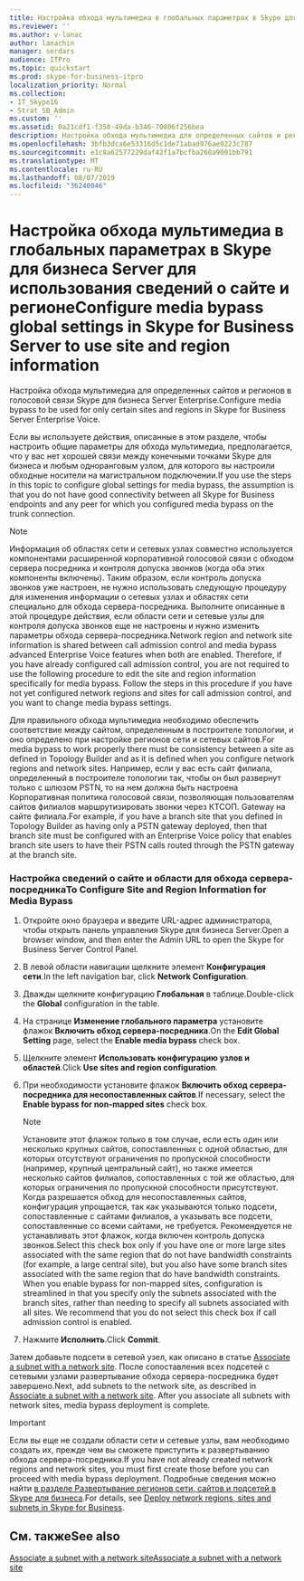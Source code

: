 ```yaml
---
title: Настройка обхода мультимедиа в глобальных параметрах в Skype для бизнеса Server для использования сведений о сайте и регионе
ms.reviewer: ''
ms.author: v-lanac
author: lanachin
manager: serdars
audience: ITPro
ms.topic: quickstart
ms.prod: skype-for-business-itpro
localization_priority: Normal
ms.collection:
- IT_Skype16
- Strat_SB_Admin
ms.custom: ''
ms.assetid: 0a21cdf1-f350-49da-b346-70806f256bea
description: Настройка обхода мультимедиа для определенных сайтов и регионов в голосовой связи Skype для бизнеса Server Enterprise.
ms.openlocfilehash: 3bfb3dca6e53316d5c1de71abad976ae9223c787
ms.sourcegitcommit: e1c8a62577229daf42f1a7bcfba268a9001bb791
ms.translationtype: MT
ms.contentlocale: ru-RU
ms.lasthandoff: 08/07/2019
ms.locfileid: "36240046"
---
```

# <a name="configure-media-bypass-global-settings-in-skype-for-business-server-to-use-site-and-region-information"></a><span data-ttu-id="6d635-103">Настройка обхода мультимедиа в глобальных параметрах в Skype для бизнеса Server для использования сведений о сайте и регионе</span><span class="sxs-lookup"><span data-stu-id="6d635-103">Configure media bypass global settings in Skype for Business Server to use site and region information</span></span>
 
<span data-ttu-id="6d635-104">Настройка обхода мультимедиа для определенных сайтов и регионов в голосовой связи Skype для бизнеса Server Enterprise.</span><span class="sxs-lookup"><span data-stu-id="6d635-104">Configure media bypass to be used for only certain sites and regions in Skype for Business Server Enterprise Voice.</span></span> 
  
 <span data-ttu-id="6d635-105">Если вы используете действия, описанные в этом разделе, чтобы настроить общие параметры для обхода мультимедиа, предполагается, что у вас нет хорошей связи между конечными точками Skype для бизнеса и любым одноранговым узлом, для которого вы настроили обходные носители на магистральном подключении.</span><span class="sxs-lookup"><span data-stu-id="6d635-105">If you use the steps in this topic to configure global settings for media bypass, the assumption is that you do not have good connectivity between all Skype for Business endpoints and any peer for which you configured media bypass on the trunk connection.</span></span>
  
> [!NOTE]
> <span data-ttu-id="6d635-p101">Информация об областях сети и сетевых узлах совместно используется компонентами расширенной корпоративной голосовой связи с обходом сервера посредника и контроля допуска звонков (когда оба этих компоненты включены). Таким образом, если контроль допуска звонков уже настроен, не нужно использовать следующую процедуру для изменения информации о сетевых узлах и областях сети специально для обхода сервера-посредника. Выполните описанные в этой процедуре действия, если области сети и сетевые узлы для контроля допуска звонков еще не настроены и нужно изменить параметры обхода сервера-посредника.</span><span class="sxs-lookup"><span data-stu-id="6d635-p101">Network region and network site information is shared between call admission control and media bypass advanced Enterprise Voice features when both are enabled. Therefore, if you have already configured call admission control, you are not required to use the following procedure to edit the site and region information specifically for media bypass. Follow the steps in this procedure if you have not yet configured network regions and sites for call admission control, and you want to change media bypass settings.</span></span> 
  
<span data-ttu-id="6d635-109">Для правильного обхода мультимедиа необходимо обеспечить соответствие между сайтом, определенным в построителе топологии, и оно определено при настройке регионов сети и сетевых сайтов.</span><span class="sxs-lookup"><span data-stu-id="6d635-109">For media bypass to work properly there must be consistency between a site as defined in Topology Builder and as it is defined when you configure network regions and network sites.</span></span> <span data-ttu-id="6d635-110">Например, если у вас есть сайт филиала, определенный в построителе топологии так, чтобы он был развернут только с шлюзом PSTN, то на нем должна быть настроена Корпоративная политика голосовой связи, позволяющая пользователям сайтов филиалов маршрутизировать звонки через КТСОП. Gateway на сайте филиала.</span><span class="sxs-lookup"><span data-stu-id="6d635-110">For example, if you have a branch site that you defined in Topology Builder as having only a PSTN gateway deployed, then that branch site must be configured with an Enterprise Voice policy that enables branch site users to have their PSTN calls routed through the PSTN gateway at the branch site.</span></span>
  
### <a name="to-configure-site-and-region-information-for-media-bypass"></a><span data-ttu-id="6d635-111">Настройка сведений о сайте и области для обхода сервера-посредника</span><span class="sxs-lookup"><span data-stu-id="6d635-111">To Configure Site and Region Information for Media Bypass</span></span>

1. <span data-ttu-id="6d635-112">Откройте окно браузера и введите URL-адрес администратора, чтобы открыть панель управления Skype для бизнеса Server.</span><span class="sxs-lookup"><span data-stu-id="6d635-112">Open a browser window, and then enter the Admin URL to open the Skype for Business Server Control Panel.</span></span>  
    
2. <span data-ttu-id="6d635-113">В левой области навигации щелкните элемент **Конфигурация сети**.</span><span class="sxs-lookup"><span data-stu-id="6d635-113">In the left navigation bar, click **Network Configuration**.</span></span>
    
3. <span data-ttu-id="6d635-114">Дважды щелкните конфигурацию **Глобальная** в таблице.</span><span class="sxs-lookup"><span data-stu-id="6d635-114">Double-click the **Global** configuration in the table.</span></span>
    
4. <span data-ttu-id="6d635-115">На странице **Изменение глобального параметра** установите флажок **Включить обход сервера-посредника**.</span><span class="sxs-lookup"><span data-stu-id="6d635-115">On the **Edit Global Setting** page, select the **Enable media bypass** check box.</span></span>
    
5. <span data-ttu-id="6d635-116">Щелкните элемент **Использовать конфигурацию узлов и областей**.</span><span class="sxs-lookup"><span data-stu-id="6d635-116">Click **Use sites and region configuration**.</span></span>
    
6. <span data-ttu-id="6d635-117">При необходимости установите флажок **Включить обход сервера-посредника для несопоставленных сайтов**.</span><span class="sxs-lookup"><span data-stu-id="6d635-117">If necessary, select the **Enable bypass for non-mapped sites** check box.</span></span>
    
    > [!NOTE]
    > <span data-ttu-id="6d635-p103">Установите этот флажок только в том случае, если есть один или несколько крупных сайтов, сопоставленных с одной областью, для которых отсутствуют ограничения по пропускной способности (например, крупный центральный сайт), но также имеется несколько сайтов филиалов, сопоставленных с той же областью, для которых ограничения по пропускной способности присутствуют. Когда разрешается обход для несопоставленных сайтов, конфигурация упрощается, так как указываются только подсети, сопоставленные с сайтами филиалов, а указывать все подсети, сопоставленные со всеми сайтами, не требуется. Рекомендуется не устанавливать этот флажок, когда включен контроль допуска звонков.</span><span class="sxs-lookup"><span data-stu-id="6d635-p103">Select this check box only if you have one or more large sites associated with the same region that do not have bandwidth constraints (for example, a large central site), but you also have some branch sites associated with the same region that do have bandwidth constraints. When you enable bypass for non-mapped sites, configuration is streamlined in that you specify only the subnets associated with the branch sites, rather than needing to specify all subnets associated with all sites. We recommend that you do not select this check box if call admission control is enabled.</span></span> 
  
7. <span data-ttu-id="6d635-121">Нажмите **Исполнить**.</span><span class="sxs-lookup"><span data-stu-id="6d635-121">Click **Commit**.</span></span>
    
<span data-ttu-id="6d635-p104">Затем добавьте подсети в сетевой узел, как описано в статье [Associate a subnet with a network site](deploy-network.md#BKMK_AssociateSubnets). После сопоставления всех подсетей с сетевыми узлами развертывание обхода сервера-посредника будет завершено.</span><span class="sxs-lookup"><span data-stu-id="6d635-p104">Next, add subnets to the network site, as described in [Associate a subnet with a network site](deploy-network.md#BKMK_AssociateSubnets). After you associate all subnets with network sites, media bypass deployment is complete.</span></span>
> [!IMPORTANT]
> <span data-ttu-id="6d635-124">Если вы еще не создали области сети и сетевые узлы, вам необходимо создать их, прежде чем вы сможете приступить к развертыванию обхода сервера-посредника.</span><span class="sxs-lookup"><span data-stu-id="6d635-124">If you have not already created network regions and network sites, you must first create those before you can proceed with media bypass deployment.</span></span> <span data-ttu-id="6d635-125">Подробные сведения можно найти [в разделе Развертывание регионов сети, сайтов и подсетей в Skype для бизнеса](deploy-network.md).</span><span class="sxs-lookup"><span data-stu-id="6d635-125">For details, see [Deploy network regions, sites and subnets in Skype for Business](deploy-network.md).</span></span> 
  
## <a name="see-also"></a><span data-ttu-id="6d635-126">См. также</span><span class="sxs-lookup"><span data-stu-id="6d635-126">See also</span></span>

[<span data-ttu-id="6d635-127">Associate a subnet with a network site</span><span class="sxs-lookup"><span data-stu-id="6d635-127">Associate a subnet with a network site</span></span>](deploy-network.md#BKMK_AssociateSubnets)

